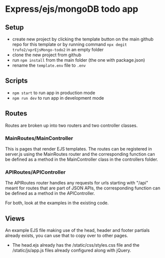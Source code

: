 # Express/ejs/mongoDB todo app

## Setup

- create new project by clicking the template button on the main github repo for this template or by running command `npx degit trufo2/xprEjsMongo-todo2` in an empty folder
- clone the new project from github
- run `npm install` from the main folder (the one with package.json)
- rename the `template.env` file to `.env`

## Scripts

- `npm start` to run app in production mode
- `npm run dev` to run app in development mode

## Routes

Routes are broken up into two routers and two controller classes.

### MainRoutes/MainController

This is pages that render EJS templates. The routes can be registered in server.js using the MainRoutes router and the corresponding function can be defined as a method in the MainController class in the controllers folder.

### APIRoutes/APIController

The APIRoutes router handles any requests for urls starting with "/api" meant for routes that are part of JSON APIs, the corresponding function can be defined as a method in the APIController.

For both, look at the examples in the existing code.

## Views

An example EJS file making use of the head, header and footer partials already exists, you can use that to copy over to other pages.

- The head.ejs already has the /static/css/styles.css file and the /static/js/app.js files already configured along with jQuery.